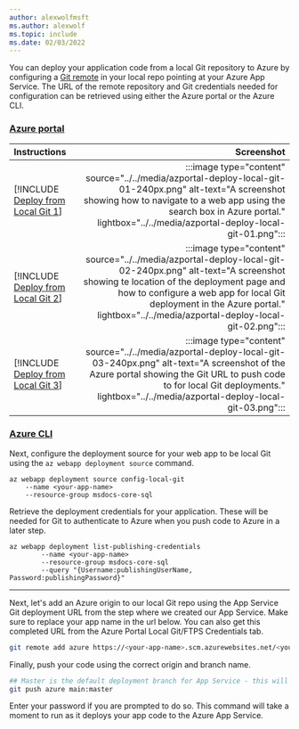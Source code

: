 ```yaml
---
author: alexwolfmsft
ms.author: alexwolf
ms.topic: include
ms.date: 02/03/2022
---
```


You can deploy your application code from a local Git repository to Azure by configuring a [Git remote](https://git-scm.com/book/en/v2/Git-Basics-Working-with-Remotes) in your local repo pointing at your Azure App Service. The URL of the remote repository and Git credentials needed for configuration can be retrieved using either the Azure portal or the Azure CLI.

### [Azure portal](#tab/deploy-instructions-azportal)

| Instructions    | Screenshot |
|:----------------|-----------:|
| [!INCLUDE [Deploy from Local Git 1](<./deploy-from-local-git-azportal-1.md>)] | :::image type="content" source="../../media/azportal-deploy-local-git-01-240px.png" alt-text="A screenshot showing how to navigate to a web app using the search box in Azure portal." lightbox="../../media/azportal-deploy-local-git-01.png"::: |
| [!INCLUDE [Deploy from Local Git 2](<./deploy-from-local-git-azportal-2.md>)] | :::image type="content" source="../../media/azportal-deploy-local-git-02-240px.png" alt-text="A screenshot showing te location of the deployment page and how to configure a web app for local Git deployment in the Azure portal." lightbox="../../media/azportal-deploy-local-git-02.png"::: |
| [!INCLUDE [Deploy from Local Git 3](<./deploy-from-local-git-azportal-3.md>)] | :::image type="content" source="../../media/azportal-deploy-local-git-03-240px.png" alt-text="A screenshot of the Azure portal showing the Git URL to push code to for local Git deployments." lightbox="../../media/azportal-deploy-local-git-03.png"::: |

### [Azure CLI](#tab/deploy-instructions-azcli)

Next, configure the deployment source for your web app to be local Git using the `az webapp deployment source` command.

```azurecli
az webapp deployment source config-local-git
    --name <your-app-name>
    --resource-group msdocs-core-sql
```

Retrieve the deployment credentials for your application. These will be needed for Git to authenticate to Azure when you push code to Azure in a later step.

```azurecli
az webapp deployment list-publishing-credentials 
        --name <your-app-name>
        --resource-group msdocs-core-sql
        --query "{Username:publishingUserName, Password:publishingPassword}"
```

---

Next, let's add an Azure origin to our local Git repo using the App Service Git deployment URL from the step where we created our App Service.  Make sure to replace your app name in the url below.  You can also get this completed URL from the Azure Portal Local Git/FTPS Credentials tab.

```bash
git remote add azure https://<your-app-name>.scm.azurewebsites.net/<your-app-name>.git
```

Finally, push your code using the correct origin and branch name.

```bash
## Master is the default deployment branch for App Service - this will ensure our local main branch works for the deployment
git push azure main:master
```

Enter your password if you are prompted to do so. This command will take a moment to run as it deploys your app code to the Azure App Service.